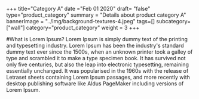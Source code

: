 +++
title="Category A"
date ="Feb 01 2020"
draft= "false"
type="product_category"
summary = "Details about product category A"
bannerImage = "../img/background-textures-4.jpeg"
tags=[]
subcategory=["wall"]
category="product_category"
weight = 3
+++


#What is Lorem Ipsum?
Lorem Ipsum is simply dummy text of the printing and typesetting industry. Lorem Ipsum has been the industry's standard dummy text ever since the 1500s, when an unknown printer took a galley of type and scrambled it to make a type specimen book. It has survived not only five centuries, but also the leap into electronic typesetting, remaining essentially unchanged. It was popularised in the 1960s with the release of Letraset sheets containing Lorem Ipsum passages, and more recently with desktop publishing software like Aldus PageMaker including versions of Lorem Ipsum.